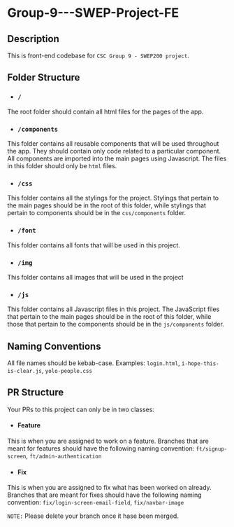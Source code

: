 # Group-9---SWEP-Project-FE

## Description
This is front-end codebase for `CSC Group 9 - SWEP200 project`.

## Folder Structure
- ### `/`
The root folder should contain all html files for the pages of the app.

- ### `/components`
This folder contains all reusable components that will be used throughout the app. They should contain only code related to a particular component. All components are imported into the main pages using Javascript. The files in this folder should only be `html` files.

- ### `/css`
This folder contains all the stylings for the project. Stylings that pertain to the main pages should be in the root of this folder, while stylings that pertain to components should be in the `css/components` folder.

- ### `/font`
This folder contains all fonts that will be used in this project.

- ### `/img`
This folder contains all images that will be used in the project

- ### `/js`
This folder contains all Javascript files in this project. The JavaScript files that pertain to the main pages should be in the root of this folder, while those that pertain to the components should be in the `js/components` folder.

## Naming Conventions
All file names should be kebab-case. Examples:
`login.html`,  `i-hope-this-is-clear.js`, `yolo-people.css`

## PR Structure
Your PRs to this project can only be in two classes:

- #### Feature
This is when you are assigned to work on a feature. Branches that are meant for features should have the following naming convention:
`ft/signup-screen`, `ft/admin-authentication`

- #### Fix
This is when you are assigned to fix what has been worked on already. Branches that are meant for fixes should have the following naming convention:
`fix/login-screen-email-field`, `fix/navbar-image`

`NOTE:` Please delete your branch once it hase been merged.

